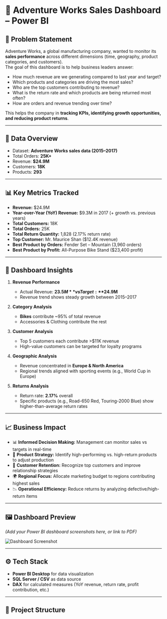 # 🚴 Adventure Works Sales Dashboard – Power BI  

## 📌 Problem Statement  
Adventure Works, a global manufacturing company, wanted to monitor its **sales performance** across different dimensions (time, geography, product categories, and customers).  
The goal of this dashboard is to help business leaders answer:  
- How much revenue are we generating compared to last year and target?  
- Which products and categories are driving the most sales?  
- Who are the top customers contributing to revenue?  
- What is the return rate and which products are being returned most often?  
- How are orders and revenue trending over time?  

This helps the company in **tracking KPIs, identifying growth opportunities, and reducing product returns**.  

---

## 📂 Data Overview  
- Dataset: **Adventure Works sales data (2015–2017)**  
- Total Orders: **25K+**  
- Revenue: **$24.9M**  
- Customers: **18K**  
- Products: **293**  

---

## 📊 Key Metrics Tracked  
- **Revenue:** $24.9M  
- **Year-over-Year (YoY) Revenue:** $9.3M in 2017 (+ growth vs. previous years)  
- **Total Customers:** 18K  
- **Total Orders:** 25K  
- **Total Return Quantity:** 1,828 (2.17% return rate)  
- **Top Customer:** Mr. Maurice Shan ($12.4K revenue)  
- **Best Product by Orders:** Fender Set – Mountain (3,960 orders)  
- **Best Product by Profit:** All-Purpose Bike Stand ($23,400 profit)  

---

## 📌 Dashboard Insights  
1. **Revenue Performance**  
   - Actual Revenue: **$23.5M** vs Target: **$24.9M**  
   - Revenue trend shows steady growth between 2015–2017  

2. **Category Analysis**  
   - **Bikes** contribute ~95% of total revenue  
   - Accessories & Clothing contribute the rest  

3. **Customer Analysis**  
   - Top 5 customers each contribute >$11K revenue  
   - High-value customers can be targeted for loyalty programs  

4. **Geographic Analysis**  
   - Revenue concentrated in **Europe & North America**  
   - Regional trends aligned with sporting events (e.g., World Cup in Europe)  

5. **Returns Analysis**  
   - Return rate: **2.17%** overall  
   - Specific products (e.g., Road-650 Red, Touring-2000 Blue) show higher-than-average return rates  

---

## 📈 Business Impact  
- 📊 **Informed Decision Making:** Management can monitor sales vs targets in real-time  
- 🛒 **Product Strategy:** Identify high-performing vs. high-return products to adjust production  
- 👥 **Customer Retention:** Recognize top customers and improve relationship strategies  
- 🌍 **Regional Focus:** Allocate marketing budget to regions contributing highest sales  
- 📉 **Operational Efficiency:** Reduce returns by analyzing defective/high-return items  

---

## 🖼️ Dashboard Preview  
*(Add your Power BI dashboard screenshots here, or link to PDF)*  

![Dashboard Screenshot](images/dashboard.png)  

---

## ⚙️ Tech Stack  
- **Power BI Desktop** for data visualization  
- **SQL Server / CSV** as data source  
- **DAX** for calculated measures (YoY revenue, return rate, profit contribution, etc.)  

---

## 📁 Project Structure  
